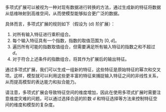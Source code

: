 多项式扩展可以被视为一种对现有数据进行转换的方法，通过生成新的特征将数据从低维映射到高维空间，从而使模型能够拟合更广泛的数据。

具体而言，多项式扩展的规则如下（假设为 \(d\) 阶扩展）：

1. 对所有输入特征进行乘积组合。
2. 每个输入特征具有一个指数，指数的取值范围为 $[0, d]$。
3. 遍历所有可能的指数取值组合，但需要满足所有输入特征的指数之和不超过 $d$。
4. 对于符合上述条件的指数组合，将其作为扩展后的输出特征。

通过多项式扩展，我们可以生成一组新的特征，这些特征是原始特征的幂次和交叉项。这样，模型就可以利用这些更丰富的特征来捕捉输入特征之间的非线性关系，从而提高模型的表达能力和拟合能力。

请注意，多项式扩展会导致特征空间的维度增加，因此在使用多项式扩展时需要注意维度灾难的问题。可以通过选择合适的阶数 $d$ 和特征选择等方法来控制特征空间的维度和模型的复杂度。